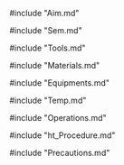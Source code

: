 #include "Aim.md"

#include "Sem.md"

#include "Tools.md"

#include "Materials.md"

#include "Equipments.md"

#include "Temp.md"

#include "Operations.md"

#include "ht_Procedure.md"

#include "Precautions.md"

